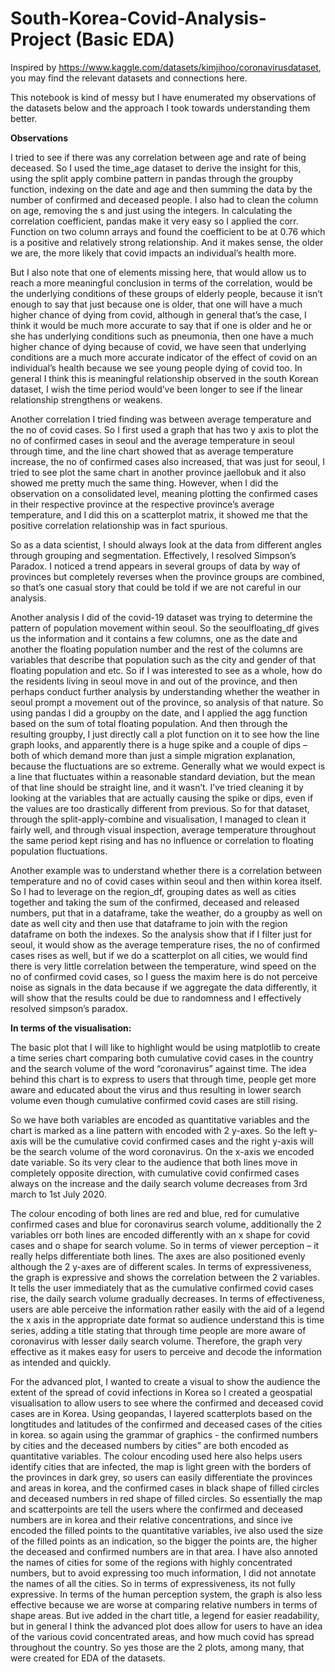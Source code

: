 # South-Korea-Covid-Analysis-Project (Basic EDA)

Inspired by https://www.kaggle.com/datasets/kimjihoo/coronavirusdataset, you may find the relevant datasets and connections here.

This notebook is kind of messy but I have enumerated my observations of the datasets below and the approach I took towards understanding them better. 

**Observations**

I tried to see if there was any correlation between age and rate of being deceased. So I used the time_age dataset to derive the insight for this, using the split apply combine pattern in pandas through the groupby function, indexing on the date and age and then summing the data by the number of confirmed and deceased people. I also had to clean the column on age, removing the s and just using the integers. In calculating the correlation coefficient, pandas make it very easy so I applied the corr. Function on two column arrays and found the coefficient to be at 0.76 which is a positive and relatively strong relationship. And it makes sense, the older we are, the more likely that covid impacts an individual’s health more. 


But I also note that one of elements missing here, that would allow us to reach a more meaningful conclusion in terms of the correlation, would be the underlying conditions of these groups of elderly people, because it isn’t enough to say that just because one is older, that one will have a much higher chance of dying from covid, although in general that’s the case, I think it would be much more accurate to say that if one is older and he or she has underlying conditions such as pneumonia, then one have a much higher chance of dying because of covid, we have seen that underlying conditions are a much more accurate indicator of the effect of covid on an individual’s health because we see young people dying of covid too. In general I think this is meaningful relationship observed in the south Korean dataset, I wish the time period would’ve been longer to see if the linear relationship strengthens or weakens. 


Another correlation I tried finding was between average temperature and the no of covid cases. So I first used a graph that has two y axis to plot the no of confirmed cases in seoul and the average temperature in seoul through time, and the line chart showed that as average temperature increase, the no of confirmed cases also increased, that was just for seoul, I tried to see plot the same chart in another province jaellobuk and it also showed me pretty much the same thing. However, when I did the observation on a consolidated level, meaning plotting the confirmed cases in their respective province at the respective province’s average temperature, and I did this on a scatterplot matrix, it showed me that the positive correlation relationship was in fact spurious. 


So as a data scientist, I should always look at the data from different angles through grouping and segmentation. Effectively, I resolved Simpson’s Paradox. I noticed a trend appears in several groups of data by way of provinces but completely reverses when the province groups are combined, so that’s one casual story that could be told if we are not careful in our analysis. 

Another analysis I did of the covid-19 dataset was trying to determine the pattern of population movement within seoul. So the seoulfloating_df gives us the information and it contains a few columns, one as the date and another the floating population number and the rest of the columns are variables that describe that population such as the city and gender of that floating population and etc. So if I was interested to see as a whole, how do the residents living in seoul move in and out of the province, and then perhaps conduct further analysis by understanding whether the weather in seoul prompt a movement out of the province, so analysis of that nature. So using pandas I did a groupby on the date, and I applied the agg function based on the sum of total floating population. And then through the resulting groupby, I just directly call a plot function on it to see how the line graph looks, and apparently there is a huge spike and a couple of dips – both of which demand more than just a simple migration explanation, because the fluctuations are so extreme. Generally what we would expect is a line that fluctuates within a reasonable standard deviation, but the mean of that line should be straight line, and it wasn’t. I’ve tried cleaning it by looking at the variables that are actually causing the spike or dips, even if the values are too drastically different from previous. So for that dataset, through the split-apply-combine and visualisation, I managed to clean it fairly well, and through visual inspection, average temperature throughout the same period kept rising and has no influence or correlation to floating population fluctuations. 

Another example was to understand whether there is a correlation between temperature and no of covid cases within seoul and then within korea itself. So I had to leverage on the region_df, grouping dates as well as cities together and taking the sum of the confirmed, deceased and released numbers, put that in a dataframe, take the weather, do a groupby as well on date as well city and then use that dataframe to join with the region dataframe on both the indexes. So the analysis show that if I filter just for seoul, it would show as the average temperature rises, the no of confirmed cases rises as well, but if we do a scatterplot on all cities, we would find there is very little correlation between the temperature, wind speed on the no of confirmed covid cases, so I guess the maxim here is do not perceive noise as signals in the data because if we aggregate the data differently, it will show that the results could be due to randomness and I effectively resolved simpson’s paradox.

**In terms of the visualisation:**

The basic plot that I will like to highlight would be using matplotlib to create a time series chart comparing both cumulative covid cases in the country and the search volume of the word “coronavirus” against time. The idea behind this chart is to express to users that through time, people get more aware and educated about the virus and thus resulting in lower search volume even though cumulative confirmed covid cases are still rising. 


So we have both variables are encoded as quantitative variables and the chart is marked as a line pattern with encoded with 2 y-axes. So the left y-axis will be the cumulative covid confirmed cases and the right y-axis will be the search volume of the word coronavirus. On the x-axis we encoded date variable. So its very clear to the audience that both lines move in completely opposite direction, with cumulative covid confirmed cases always on the increase and the daily search volume decreases from 3rd march to 1st July 2020. 


The colour encoding of both lines are red and blue, red for cumulative confirmed cases and blue for coronavirus search volume, additionally the 2 variables orr both lines are encoded differently with an x shape for covid cases and o shape for search volume. So in terms of viewer perception – it really helps differentiate both lines. The axes are also positioned evenly although the 2 y-axes are of different scales. In terms of expressiveness, the graph is expressive and shows the correlation between the 2 variables. It tells the user immediately that as the cumulative confirmed covid cases rise, the daily search volume gradually decreases. 
In terms of effectiveness, users are able perceive the information rather easily with the aid of a legend the x axis in the appropriate date format so audience understand this is time series, adding a title stating that through time people are more aware of coronavirus with lesser daily search volume. Therefore, the graph very effective as it makes easy for users to perceive and decode the information as intended and quickly. 


For the advanced plot, I wanted to create a visual to show the audience the extent of the spread of covid infections in Korea so I created a geospatial visualisation to allow users to see where the confirmed and deceased covid cases are in Korea. Using geopandas, I layered scatterplots based on the longtitudes and latitudes of the confirmed and deceased cases of the cities in korea. so again using the grammar of graphics - the confirmed numbers by cities and the deceased numbers by cities” are both encoded as quantitative variables. The colour encoding used here also helps users identify cities that are infected, the map is light green with the borders of the provinces in dark grey, so users can easily differentiate the provinces and areas in korea, and the confirmed cases in black shape of filled circles and deceased numbers in red shape of filled circles. So essentially the map and scatterpoints are tell the users where the confirmed and deceased numbers are in korea and their relative concentrations, and since ive encoded the filled points to the quantitative variables, ive also used the size of the filled points as an indication, so the bigger the points are, the higher the deceased and confirmed numbers are in that area. I have also annoted the names of cities for some of the regions with highly concentrated numbers, but to avoid expressing too much information, I did not annotate the names of all the cities. So in terms of expressiveness, its not fully expressive. In terms of the human perception system, the graph is also less effective because we are worse at comparing relative numbers in terms of shape areas. But ive added in the chart title, a legend for easier readability, but in general I think the advanced plot does allow for users to have an idea of the various covid concentrated areas, and how much covid has spread throughout the country. So yes those are the 2 plots, among many, that were created for EDA of the datasets. 
